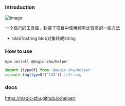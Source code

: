 ### Introduction

![image](https://img.shields.io/badge/Version-1.1.1-green.svg)

一个自己的工具库，封装了项目中使用频率比较高的一些方法

- blobTostring blob对象转成string

### How to use

```bash
npm install @magic-zhu/helper  
```

```ts
import {typeOf} from '@magic-zhu/helper'
console.log(typeOf('133')) //String
```

### docs

https://magic-zhu.github.io/helper/